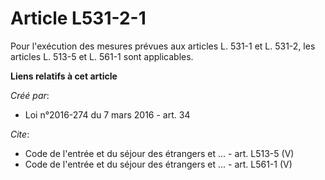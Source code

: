 # Article L531-2-1

Pour l'exécution des mesures prévues aux articles L. 531-1 et L. 531-2, les articles L. 513-5 et L. 561-1 sont applicables.

**Liens relatifs à cet article**

_Créé par_:

  - Loi n°2016-274 du 7 mars 2016 - art. 34

_Cite_:

  - Code de l'entrée et du séjour des étrangers et ... - art. L513-5 (V)
  - Code de l'entrée et du séjour des étrangers et ... - art. L561-1 (V)
